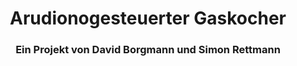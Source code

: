 <html>
<head>
<h1 align="center">Arudionogesteuerter Gaskocher</h1> 
</head>
<h3 align="center"> Ein Projekt von David Borgmann und Simon Rettmann</h3>
